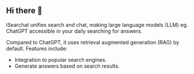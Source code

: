 ## Hi there 👋

<!--

**Here are some ideas to get you started:**

🙋‍♀️ A short introduction - what is your organization all about?
🌈 Contribution guidelines - how can the community get involved?
👩‍💻 Useful resources - where can the community find your docs? Is there anything else the community should know?
🍿 Fun facts - what does your team eat for breakfast?
🧙 Remember, you can do mighty things with the power of [Markdown](https://docs.github.com/github/writing-on-github/getting-started-with-writing-and-formatting-on-github/basic-writing-and-formatting-syntax)
-->

iSearchat unifies search and chat, making large language models (LLM) eg. ChatGPT accessible in your daily searching for answers.

Compared to ChatGPT, it uses retrieval augmented generation (RAG) by default. Features include:
- Integration to popular search engines.
- Generate answers based on search results.

<!--
📣 Visit the [website](https://www.curateds.com) to discover awesome lists curated by the community.

## Getting Help
💬 Ask questions or provide feedback on the [forum](https://github.com/orgs/curateds/discussions).
-->
